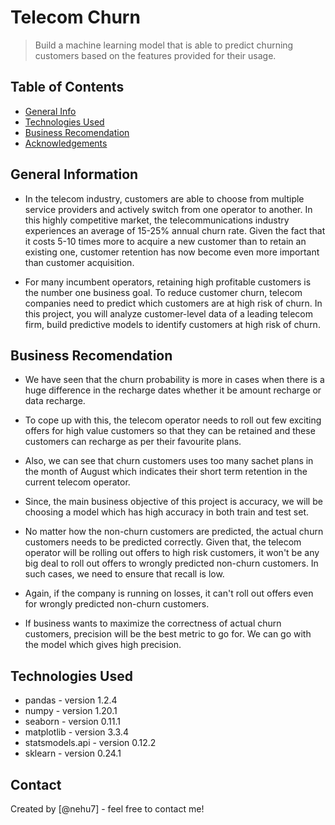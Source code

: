 # Telecom Churn
> Build a machine learning model that is able to predict churning customers based on the features provided for their usage.

## Table of Contents
* [General Info](#general-information)
* [Technologies Used](#technologies-used)
* [Business Recomendation](#conclusions)
* [Acknowledgements](#acknowledgements)

## General Information
- In the telecom industry, customers are able to choose from multiple service providers and actively switch from one operator to another. In this highly competitive market, the telecommunications industry experiences an average of 15-25% annual churn rate. Given the fact that it costs 5-10 times more to acquire a new customer than to retain an existing one, customer retention has now become even more important than customer acquisition.

- For many incumbent operators, retaining high profitable customers is the number one business
goal. To reduce customer churn, telecom companies need to predict which customers are at high risk of churn. In this project, you will analyze customer-level data of a leading telecom firm, build predictive models to identify customers at high risk of churn.

## Business Recomendation
- We have seen that the churn probability is more in cases when there is a huge difference in the recharge dates whether it be amount recharge or data recharge.

- To cope up with this, the telecom operator needs to roll out few exciting offers for high value customers so that they can be retained and these customers can recharge as per their favourite plans.

- Also, we can see that churn customers uses too many sachet plans in the month of August which indicates their short term retention in the current telecom operator.

- Since, the main business objective of this project is accuracy, we will be choosing a model which has high accuracy in both train and test set.

- No matter how the non-churn customers are predicted, the actual churn customers needs to be predicted correctly. Given that, the telecom operator will be rolling out offers to high risk customers, it won't be any big deal to roll out offers to wrongly predicted non-churn customers. In such cases, we need to ensure that recall is low.

- Again, if the company is running on losses, it can't roll out offers even for wrongly predicted non-churn customers.

- If business wants to maximize the correctness of actual churn customers, precision will be the best metric to go for. We can go with the model which gives high precision.

## Technologies Used
- pandas - version 1.2.4
- numpy - version 1.20.1
- seaborn - version 0.11.1
- matplotlib - version 3.3.4
- statsmodels.api - version 0.12.2
- sklearn - version 0.24.1

## Contact
Created by [@nehu7] - feel free to contact me!


